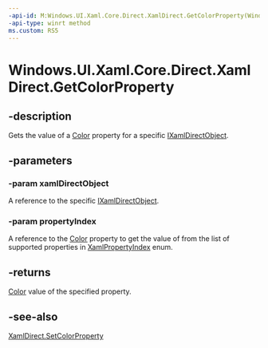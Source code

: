 ```yaml
---
-api-id: M:Windows.UI.Xaml.Core.Direct.XamlDirect.GetColorProperty(Windows.UI.Xaml.Core.Direct.IXamlDirectObject,Windows.UI.Xaml.Core.Direct.XamlPropertyIndex)
-api-type: winrt method
ms.custom: RS5
---
```


<!-- Method syntax.
public Color XamlDirect.GetColorProperty(IXamlDirectObject xamlDirectObject, XamlPropertyIndex propertyIndex)
-->

# Windows.UI.Xaml.Core.Direct.XamlDirect.GetColorProperty

## -description
Gets the value of a [Color](../windows.ui/color.md) property for a specific [IXamlDirectObject](ixamldirectobject.md).


## -parameters
### -param xamlDirectObject
A reference to the specific [IXamlDirectObject](ixamldirectobject.md).

### -param propertyIndex
A reference to the [Color](../windows.ui/color.md) property to get the value of from the list of supported properties in [XamlPropertyIndex](xamlpropertyindex.md) enum.

## -returns
[Color](../windows.ui/color.md) value of the specified property.

## -see-also
[XamlDirect.SetColorProperty](xamldirect_setcolorproperty_902589183.md)


